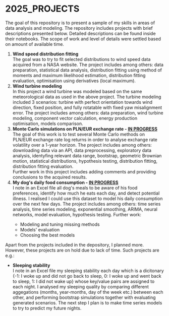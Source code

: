 # 2025_PROJECTS
The goal of this repository is to present a sample of my skills in areas of data analysis and modeling. The repository includes projects with brief descriptions presented below. Detailed descriptions can be found inside their notebooks. The scope of work and level of details were settled based on amount of available time.
<ol>
  <li><b>Wind speed distribution fitting</b></li>
The goal was to try to fit selected distributions to wind speed data acquired from a NASA website. The project includes among others: data preparation, statistical data analysis, distribution fitting using method of moments and maximum likelihood estimation, distribution fitting evaluation, optimisation using derivatives (local maximum).
  <li><b>Wind turbine modeling</b></li>
In this project a wind turbine was modeled based on the same meteorological data as used in the above project. The turbine modeling included 3 scenarios: turbine with perfect orientation towards wind direction, fixed position, and fully rotatable with fixed yaw misalignment error. The project includes among others: data preparation, wind turbine modeling, component vector calculation, energy production optimisation, models comparison.
  <li><b>Monte Carlo simulations on PLN/EUR exchange rate - <ins>IN PROGRESS</ins></b></li>
The goal of this work is to test several Monte Carlo methods on PLN/EUR exchange rate log returns in order to analyse exchange rate volatility over a 1-year horizon. The project includes among others: downloading data via an API, data preprocessing, exploratory data analysis, identyfing relevant data range, bootstrap, geometric Brownian motion, statistical distributions, hypothesis testing, distribution fitting, distribution fitting evaluation. <br />
Further work in this project includes adding comments and providing conclusions to the acquired results.
  <li><b>My dog's daily food consumption - <ins>IN PROGRESS</ins></b></li>
I note in an Excel file all dog's meals to be aware of his food preferences, identify how much he eats each day, and detect potential illness. I realised I could use this dataset to model his daily consumption over the next few days. The project includes among others: time series analysis, time series modeling, exponential smoothing, ARIMA, neural networks, model evaluation, hypothesis testing.
Further work:
  <ul>
    <li>Modeling and tuning missing methods</li>
    <li>Models' evaluation</li>
    <li>Choosing the best models</li>
  </ul>
</ol>

Apart from the projects included in the depository, I planned more. However, these projects are on hold due to lack of time. Such projects are e.g.:
<ul>
  <li><b>Sleeping stability</b></li>
I note in an Excel file my sleeping stability each day which is a dicitonary {-1: I woke up and did not go back to sleep, 0: I woke up and went back to sleep, 1: I did not wake up} whose key/value pairs are assigned to each night. I analysed my sleeping quality by comparing different aggegations (months, year-months, day of the week etc.) between each other, and performing bootstrap simulations together with evaluating generated scenarios. The next step I plan is to make time series models to try to predict my future nights.
</ul>
